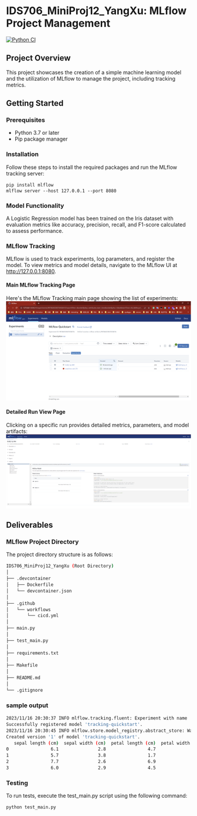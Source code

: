 # IDS706_MiniProj12_YangXu: MLflow Project Management

[![Python CI](https://github.com/nogibjj/IDS706_MiniProj12_YangXu/actions/workflows/cicd.yml/badge.svg)](https://github.com/nogibjj/IDS706_MiniProj12_YangXu/actions/workflows/cicd.yml)

## Project Overview
This project showcases the creation of a simple machine learning model and the utilization of MLflow to manage the project, including tracking metrics.

## Getting Started

### Prerequisites
- Python 3.7 or later
- Pip package manager

### Installation
Follow these steps to install the required packages and run the MLflow tracking server:
```shell
pip install mlflow
mlflow server --host 127.0.0.1 --port 8080
```

### Model Functionality
A Logistic Regression model has been trained on the Iris dataset with evaluation metrics like accuracy, precision, recall, and F1-score calculated to assess performance.

### MLflow Tracking
MLflow is used to track experiments, log parameters, and register the model. To view metrics and model details, navigate to the MLflow UI at http://127.0.0.1:8080.

#### Main MLflow Tracking Page
Here's the MLflow Tracking main page showing the list of experiments:
![Main MLflow Tracking Page](Main_MLflow_Tracking_Page.png)

#### Detailed Run View Page
Clicking on a specific run provides detailed metrics, parameters, and model artifacts:
![Detailed Run View Page](Run_View_Page.png)

## Deliverables
### MLflow Project Directory
The project directory structure is as follows:
```bash
IDS706_MiniProj12_YangXu (Root Directory)
│
├── .devcontainer
│   ├── Dockerfile
│   └── devcontainer.json
│
├── .github
│   └── workflows
│       └── cicd.yml
│
├── main.py
│
├── test_main.py
│
├── requirements.txt
│
├── Makefile
│
├── README.md
│
└── .gitignore
```

### sample output

```bash
2023/11/16 20:30:37 INFO mlflow.tracking.fluent: Experiment with name 'MLflow Quickstart' does not exist. Creating a new experiment.
Successfully registered model 'tracking-quickstart'.
2023/11/16 20:30:45 INFO mlflow.store.model_registry.abstract_store: Waiting up to 300 seconds for model version to finish creation. Model name: tracking-quickstart, version 1
Created version '1' of model 'tracking-quickstart'.
   sepal length (cm)  sepal width (cm)  petal length (cm)  petal width (cm)  actual_class  predicted_class
0                6.1               2.8                4.7               1.2             1                1
1                5.7               3.8                1.7               0.3             0                0
2                7.7               2.6                6.9               2.3             2                2
3                6.0               2.9                4.5               1.5             1                1
```

### Testing
To run tests, execute the test_main.py script using the following command:
```shell
python test_main.py
```
